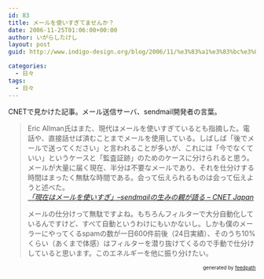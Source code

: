 ```yaml
---
id: 83
title: メールを使いすぎてませんか？
date: 2006-11-25T01:06:00+00:00
author: いがらしたけし
layout: post
guid: http://www.indigo-design.org/blog/2006/11/%e3%83%a1%e3%83%bc%e3%83%ab%e3%82%92%e4%bd%bf%e3%81%84%e3%81%99%e3%81%8e%e3%81%a6%e3%81%be%e3%81%9b%e3%82%93%e3%81%8b%ef%bc%9f/

categories:
  - 日々
tags:
  - 日々
---
```

CNETで見かけた記事。メール送信サーバ、sendmail開発者の言葉。
  


> Eric Allman氏はまた、現代はメールを使いすぎているとも指摘した。電話や、直接話せば済むことまでメールを使用している。しばしば「後でメールで送ってください」と言われることが多いが、これには「今でなくていい」というケースと「監査証跡」のためのケースに分けられると思う。メールが大量に届く現在、半分は不要なメールであり、それを仕分けする時間はまったく無駄な時間である。会って伝えられるものは会って伝えようと述べた。  
> <cite><a href="http://japan.cnet.com/news/media/story/0,2000056023,20326127-2,00.htm">「現在はメールを使いすぎ」&#8211;sendmailの生みの親が語る &#8211; CNET Japan</a></cite></p>
メールの仕分けって無駄ですよね。もちろんフィルターで大分自動化しているんですけど、すべて自動というわけにもいかないし。しかも僕のメーラーにやってくるspamの数が一日600件前後（24日実績）、そのうち10%くらい（あくまで体感）はフィルターを潜り抜けてくるので手動で仕分けしていると思います。このエネルギーを他に振り分けたい。

<div style="text-align: right;font-size: 10px">
  &nbsp;&nbsp;<span>generated by <a href="http://feedpath.jp">feedpath</a></span>
</div>
